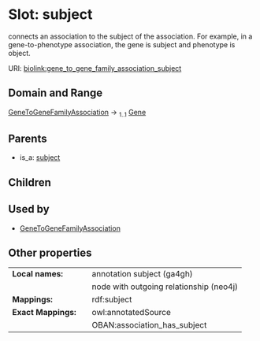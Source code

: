 
# Slot: subject


connects an association to the subject of the association. For example, in a gene-to-phenotype association, the gene is subject and phenotype is object.

URI: [biolink:gene_to_gene_family_association_subject](https://w3id.org/biolink/gene_to_gene_family_association_subject)


## Domain and Range

[GeneToGeneFamilyAssociation](GeneToGeneFamilyAssociation.md) &#8594;  <sub>1..1</sub> [Gene](Gene.md)

## Parents

 *  is_a: [subject](subject.md)

## Children


## Used by

 * [GeneToGeneFamilyAssociation](GeneToGeneFamilyAssociation.md)

## Other properties

|  |  |  |
| --- | --- | --- |
| **Local names:** | | annotation subject (ga4gh) |
|  | | node with outgoing relationship (neo4j) |
| **Mappings:** | | rdf:subject |
| **Exact Mappings:** | | owl:annotatedSource |
|  | | OBAN:association_has_subject |

